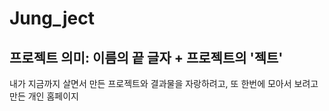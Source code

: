 # Jung_ject

## 프로젝트 의미: 이름의 끝 글자 + 프로젝트의 '젝트'
내가 지금까지 살면서 만든 프로젝트와 결과물을 자랑하려고, 또 한번에 모아서 보려고 만든 개인 홈페이지
